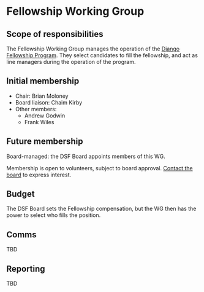 # Fellowship Working Group

## Scope of responsibilities

The Fellowship Working Group manages the operation of the [Django Fellowship Program](https://www.djangoproject.com/fundraising/#fellowship-program). They select candidates to fill the fellowship, and act as line managers during the operation of the program.

## Initial membership

- Chair: Brian Moloney
- Board liaison: Chaim Kirby
- Other members:
  - Andrew Godwin
  - Frank Wiles

## Future membership

Board-managed: the DSF Board appoints members of this WG.

Membership is open to volunteers, subject to board approval. [Contact the board](https://www.djangoproject.com/contact/foundation/) to express interest.

## Budget

The DSF Board sets the Fellowship compensation, but the WG then has the power to select who fills the position.

## Comms

TBD

## Reporting

TBD
